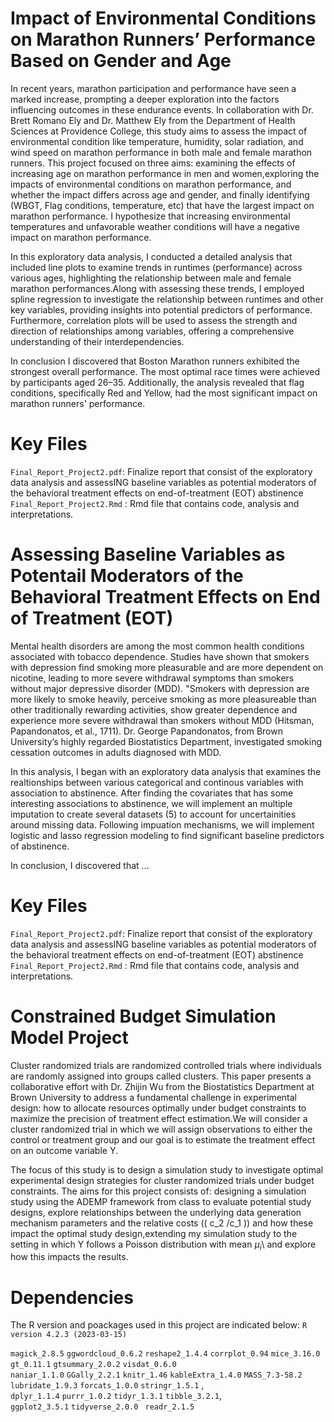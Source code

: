 # Impact of Environmental Conditions on Marathon Runners’ Performance Based on Gender and Age

In recent years, marathon participation and performance have seen a marked increase, prompting a deeper exploration into the factors influencing outcomes in these endurance events. In collaboration with Dr. Brett Romano Ely and Dr. Matthew Ely from the Department of Health Sciences at Providence College, this study aims to assess the impact of environmental condition like temperature, humidity, solar radiation, and wind speed on marathon performance in both male and female marathon runners. This project focused on three aims: examining the effects of increasing age on marathon performance in men and women,exploring the impacts of environmental conditions on marathon performance, and whether the impact differs across age and gender, and finally identifying (WBGT, Flag conditions, temperature, etc) that have the largest impact on marathon performance. I hypothesize that increasing environmental temperatures and unfavorable weather conditions will have a negative impact on marathon performance.

In this exploratory data analysis, I conducted a detailed analysis that included line plots to examine trends in runtimes (performance) across various ages, highlighting the relationship between male and female marathon performances.Along with assessing these trends, I employed spline regression to investigate the relationship between runtimes and other key variables, providing insights into potential predictors of performance. Furthermore, correlation plots will be used to assess the strength and direction of relationships among variables, offering a comprehensive understanding of their interdependencies.

In conclusion I discovered that Boston Marathon runners exhibited the strongest overall performance. The most optimal race times were achieved by participants aged 26–35. Additionally, the analysis revealed that flag conditions, specifically Red and Yellow, had the most significant impact on marathon runners' performance.



# Key Files
`Final_Report_Project2.pdf`: Finalize report that consist of the exploratory data analysis and  assessING baseline variables as potential moderators of the behavioral treatment effects on end-of-treatment (EOT) abstinence `Final_Report_Project2.Rmd` : Rmd file that contains code, analysis and interpretations.

# Assessing Baseline Variables as Potentail Moderators of the Behavioral Treatment Effects on End of Treatment (EOT)
Mental health disorders are among the most common health conditions associated with tobacco dependence. Studies have shown that smokers with depression find smoking more pleasurable and are more dependent on nicotine, leading to more severe withdrawal symptoms than smokers without major depressive disorder (MDD).  "Smokers with depression are more likely to smoke heavily, perceive smoking as more pleasureable than other traditionally rewarding activities, show greater dependence and experience more severe withdrawal than smokers without MDD (Hitsman, Papandonatos, et al., 1711). Dr. George Papandonatos, from Brown University’s highly regarded Biostatistics Department, investigated smoking cessation outcomes in adults diagnosed with MDD.

In this analysis, I began with an exploratory data analysis that examines the realtionships between various categorical and continous variables with association to abstinence. After finding the covariates that has some interesting associations to abstinence, we will implement an multiple imputation to create several datasets (5) to account for uncertainities around missing data. Following impuation mechanisms, we will implement logistic and lasso regression modeling to find significant baseline predictors of abstinence.

In conclusion, I discovered that ... 



# Key Files
`Final_Report_Project2.pdf`: Finalize report that consist of the exploratory data analysis and  assessING baseline variables as potential moderators of the behavioral treatment effects on end-of-treatment (EOT) abstinence `Final_Report_Project2.Rmd` : Rmd file that contains code, analysis and interpretations.

# Constrained Budget Simulation Model Project

Cluster randomized trials are randomized controlled trials where individuals are randomly assigned into groups called clusters. This paper presents a collaborative effort with Dr. Zhijin Wu from the Biostatistics Department at Brown University to address a fundamental challenge in experimental design: how to allocate resources optimally under budget constraints to maximize the precision of treatment effect estimation.We will consider a cluster randomized trial in which we will assign observations to either the control or treatment group and our goal is to estimate the treatment effect on an outcome variable Y.

The focus of this study is to design a simulation study to investigate optimal experimental design strategies for cluster randomized trials under budget constraints. The aims for this project consists of: designing a simulation study using the ADEMP framework from class to evaluate potential study designs, explore relationships between the underlying data generation mechanism parameters and the relative costs  (\( c_2 /c_1 \)) and how these impact the optimal study design,extending my simulation study to the setting in which Y follows a Poisson distribution with mean $\mu_i$\ and explore how this impacts the results. 











  # Dependencies
The R version and poackages used in this project are indicated below: `R version 4.2.3 (2023-03-15)`

`magick_2.8.5`
`ggwordcloud_0.6.2`
`reshape2_1.4.4`
`corrplot_0.94`
`mice_3.16.0`
`gt_0.11.1`
`gtsummary_2.0.2` 
`visdat_0.6.0`   
`naniar_1.1.0`
`GGally_2.2.1`
`knitr_1.46`
`kableExtra_1.4.0`
`MASS_7.3-58.2`
`lubridate_1.9.3`
`forcats_1.0.0` 
`stringr_1.5.1` ,   
`dplyr_1.1.4`
`purrr_1.0.2`
`tidyr_1.3.1` 
`tibble_3.2.1`,  
`ggplot2_3.5.1` 
`tidyverse_2.0.0 ` 
`readr_2.1.5`  

